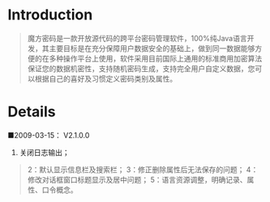 # Introduction #

> 魔方密码是一款开放源代码的跨平台密码管理软件，100%纯Java语言开发，其主要目标是在充分保障用户数据安全的基础上，做到同一数据能够方便的在多种操作平台上使用，软件采用目前国际上通用的标准商用加密算法保证您的数据机密性，支持随机密码生成，支持完全用户自定义数据，您可以根据自己的喜好及习惯定义密码类别及属性。


# Details #
■2009-03-15：     V2.1.0.0
  1. 关闭日志输出；
> 2：默认显示信息栏及搜索栏；
> 3：修正删除属性后无法保存的问题；
> 4：修改对话框窗口标题显示及居中问题；
> 5：语言资源调整，明确记录、属性、口令概念。